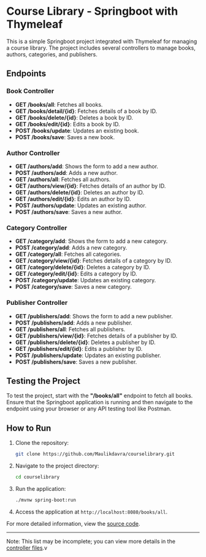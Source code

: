 # Course Library - Springboot with Thymeleaf

This is a simple Springboot project integrated with Thymeleaf for managing a course library. The project includes several controllers to manage books, authors, categories, and publishers.

## Endpoints

### Book Controller
- **GET /books/all**: Fetches all books.
- **GET /books/detail/{id}**: Fetches details of a book by ID.
- **GET /books/delete/{id}**: Deletes a book by ID.
- **GET /books/edit/{id}**: Edits a book by ID.
- **POST /books/update**: Updates an existing book.
- **POST /books/save**: Saves a new book.

### Author Controller
- **GET /authors/add**: Shows the form to add a new author.
- **POST /authors/add**: Adds a new author.
- **GET /authors/all**: Fetches all authors.
- **GET /authors/view/{id}**: Fetches details of an author by ID.
- **GET /authors/delete/{id}**: Deletes an author by ID.
- **GET /authors/edit/{id}**: Edits an author by ID.
- **POST /authors/update**: Updates an existing author.
- **POST /authors/save**: Saves a new author.

### Category Controller
- **GET /category/add**: Shows the form to add a new category.
- **POST /category/add**: Adds a new category.
- **GET /category/all**: Fetches all categories.
- **GET /category/view/{id}**: Fetches details of a category by ID.
- **GET /category/delete/{id}**: Deletes a category by ID.
- **GET /category/edit/{id}**: Edits a category by ID.
- **POST /category/update**: Updates an existing category.
- **POST /category/save**: Saves a new category.

### Publisher Controller
- **GET /publishers/add**: Shows the form to add a new publisher.
- **POST /publishers/add**: Adds a new publisher.
- **GET /publishers/all**: Fetches all publishers.
- **GET /publishers/view/{id}**: Fetches details of a publisher by ID.
- **GET /publishers/delete/{id}**: Deletes a publisher by ID.
- **GET /publishers/edit/{id}**: Edits a publisher by ID.
- **POST /publishers/update**: Updates an existing publisher.
- **POST /publishers/save**: Saves a new publisher.

## Testing the Project

To test the project, start with the **"/books/all"** endpoint to fetch all books. Ensure that the Springboot application is running and then navigate to the endpoint using your browser or any API testing tool like Postman.

## How to Run

1. Clone the repository:
    ```sh
    git clone https://github.com/Maulikdavra/courselibrary.git
    ```
2. Navigate to the project directory:
    ```sh
    cd courselibrary
    ```
3. Run the application:
    ```sh
    ./mvnw spring-boot:run
    ```
4. Access the application at `http://localhost:8080/books/all`.

For more detailed information, view the [source code](https://github.com/Maulikdavra/courselibrary).

---

Note: This list may be incomplete; you can view more details in the [controller files](https://github.com/Maulikdavra/courselibrary/tree/main/src/main/java/com/md/courselibrary/controller).v
